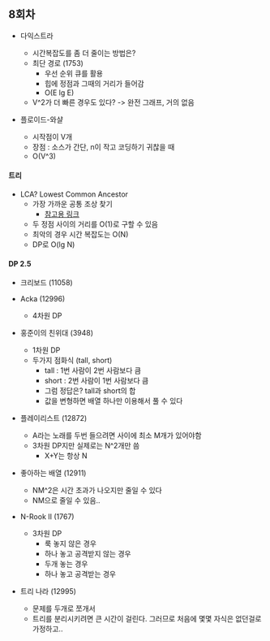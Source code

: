 ## 8회차

* 다익스트라
    * 시간복잡도를 좀 더 줄이는 방법은?
    * 최단 경로 (1753)
        * 우선 순위 큐를 활용
        * 힙에 정점과 그때의 거리가 들어감
        * O(E lg E)
    * V^2가 더 빠른 경우도 있다? -> 완전 그래프, 거의 없음

* 플로이드-와샬
    * 시작점이 V개
    * 장점 : 소스가 간단, n이 작고 코딩하기 귀찮을 때
    * O(V^3)

#### 트리

* LCA? Lowest Common Ancestor
    * 가장 가까운 공통 조상 찾기
        * [참고용 링크](http://sungwoo91.tistory.com/6)
    * 두 정점 사이의 거리를 O(1)로 구할 수 있음
    * 최악의 경우 시간 복잡도는 O(N)
    * DP로 O(lg N)

#### DP 2.5
* 크리보드 (11058)

* Acka (12996)
    * 4차원 DP

* 홍준이의 친위대 (3948)
    * 1차원 DP
    * 두가지 점화식 (tall, short)
        * tall : 1번 사람이 2번 사람보다 큼
        * short : 2번 사람이 1번 사람보다 큼
        * 그럼 정답은? tall과 short의 합
        * 값을 변형하면 배열 하나만 이용해서 풀 수 있다

* 플레이리스트 (12872)
    * A라는 노래를 두번 들으려면 사이에 최소 M개가 있어야함
    * 3차원 DP지만 실제로는 N^2개만 씀
        * X+Y는 항상 N

* 좋아하는 배열 (12911)
    * NM^2은 시간 초과가 나오지만 줄일 수 있다
    * NM으로 줄일 수 있음..

* N-Rook II (1767)
    * 3차원 DP
        * 룩 놓지 않은 경우
        * 하나 놓고 공격받지 않는 경우
        * 두개 놓는 경우
        * 하나 놓고 공격받는 경우
    
* 트리 나라 (12995)
    * 문제를 두개로 쪼개서
    * 트리를 분리시키려면 큰 시간이 걸린다. 그러므로 처음에 몇몇 자식은 없던걸로 가정하고..
    